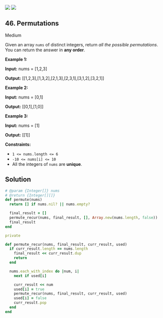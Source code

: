 [![](https://img.shields.io/github/stars/javadev/LeetCode-in-All?label=Stars&style=flat-square)](https://github.com/javadev/LeetCode-in-All)
[![](https://img.shields.io/github/forks/javadev/LeetCode-in-All?label=Fork%20me%20on%20GitHub%20&style=flat-square)](https://github.com/javadev/LeetCode-in-All/fork)

## 46\. Permutations

Medium

Given an array `nums` of distinct integers, return _all the possible permutations_. You can return the answer in **any order**.

**Example 1:**

**Input:** nums = [1,2,3]

**Output:** [[1,2,3],[1,3,2],[2,1,3],[2,3,1],[3,1,2],[3,2,1]] 

**Example 2:**

**Input:** nums = [0,1]

**Output:** [[0,1],[1,0]] 

**Example 3:**

**Input:** nums = [1]

**Output:** [[1]] 

**Constraints:**

*   `1 <= nums.length <= 6`
*   `-10 <= nums[i] <= 10`
*   All the integers of `nums` are **unique**.

## Solution

```ruby
# @param {Integer[]} nums
# @return {Integer[][]}
def permute(nums)
  return [] if nums.nil? || nums.empty?

  final_result = []
  permute_recur(nums, final_result, [], Array.new(nums.length, false))
  final_result
end

private

def permute_recur(nums, final_result, curr_result, used)
  if curr_result.length == nums.length
    final_result << curr_result.dup
    return
  end

  nums.each_with_index do |num, i|
    next if used[i]

    curr_result << num
    used[i] = true
    permute_recur(nums, final_result, curr_result, used)
    used[i] = false
    curr_result.pop
  end
end
```